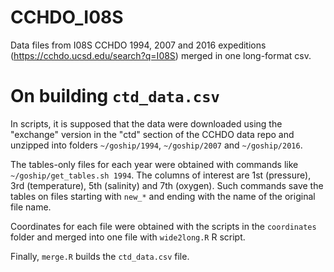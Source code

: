 # CCHDO_I08S
Data files from I08S CCHDO 1994, 2007 and 2016 expeditions (https://cchdo.ucsd.edu/search?q=I08S) merged in one long-format csv.

# On building `ctd_data.csv`

In scripts, it is supposed that the data were downloaded using the "exchange"
version in the "ctd" section of the CCHDO data repo and unzipped into folders
`~/goship/1994`, `~/goship/2007` and `~/goship/2016`.

The tables-only files for each year were obtained with commands like `~/goship/get_tables.sh 1994`.
The columns of interest are 1st (pressure), 3rd (temperature), 5th (salinity) and 7th (oxygen).
Such commands save the tables on files starting with `new_*` and ending with the name of the original file name.

Coordinates for each file were obtained with the scripts in the `coordinates`
folder and merged into one file with `wide2long.R` R script.

Finally, `merge.R` builds the `ctd_data.csv` file.
